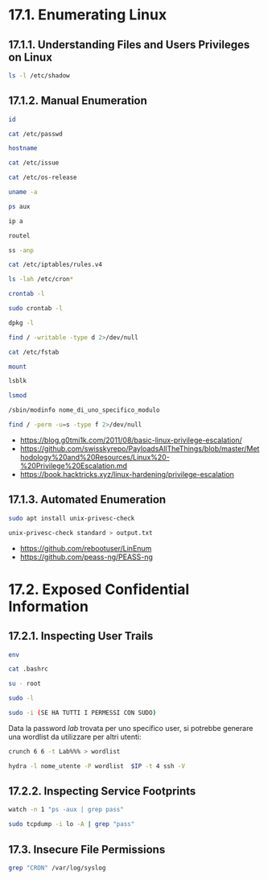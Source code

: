 
# 17.1. Enumerating Linux

## 17.1.1. Understanding Files and Users Privileges on Linux

```bash
ls -l /etc/shadow
```

## 17.1.2. Manual Enumeration

```bash
id

cat /etc/passwd

hostname

cat /etc/issue

cat /etc/os-release

uname -a

ps aux

ip a

routel

ss -anp

cat /etc/iptables/rules.v4

ls -lah /etc/cron*

crontab -l

sudo crontab -l

dpkg -l

find / -writable -type d 2>/dev/null

cat /etc/fstab

mount

lsblk

lsmod

/sbin/modinfo nome_di_uno_specifico_modulo

find / -perm -u=s -type f 2>/dev/null
```

- https://blog.g0tmi1k.com/2011/08/basic-linux-privilege-escalation/
- https://github.com/swisskyrepo/PayloadsAllTheThings/blob/master/Methodology%20and%20Resources/Linux%20-%20Privilege%20Escalation.md
- https://book.hacktricks.xyz/linux-hardening/privilege-escalation

## 17.1.3. Automated Enumeration

```bash
sudo apt install unix-privesc-check

unix-privesc-check standard > output.txt
```

- https://github.com/rebootuser/LinEnum
- https://github.com/peass-ng/PEASS-ng
# 17.2. Exposed Confidential Information

## 17.2.1. Inspecting User Trails

```bash
env

cat .bashrc

su - root

sudo -l

sudo -i (SE HA TUTTI I PERMESSI CON SUDO)
```

Data la password _lab_ trovata per uno specifico user, si potrebbe generare una wordlist da utilizzare per altri utenti:

```bash
crunch 6 6 -t Lab%%% > wordlist

hydra -l nome_utente -P wordlist  $IP -t 4 ssh -V
```

## 17.2.2. Inspecting Service Footprints

```bash
watch -n 1 "ps -aux | grep pass"

sudo tcpdump -i lo -A | grep "pass"
```

## 17.3. Insecure File Permissions

```bash
grep "CRON" /var/log/syslog
```